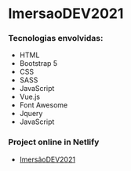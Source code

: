 # ImersaoDEV2021

### Tecnologias envolvidas:

- HTML
- Bootstrap 5
- CSS
- SASS
- JavaScript
- Vue.js
- Font Awesome
- Jquery
- JavaScript

### Project online in Netlify
- [ImersãoDEV2021](https://imersaodev2021.netlify.app)